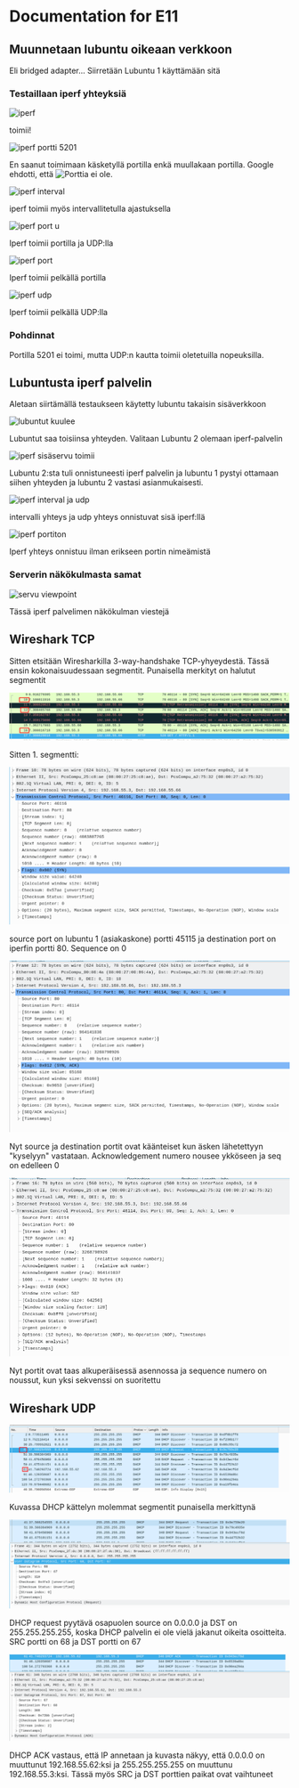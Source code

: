 # Documentation for E11

## Muunnetaan lubuntu oikeaan verkkoon

Eli bridged adapter... Siirretään Lubuntu 1 käyttämään sitä

### Testaillaan iperf yhteyksiä

![iperf](./E10/iperf%20yhteys.png)

toimii!

![iperf portti 5201](./E10/image.png)

En saanut toimimaan käsketyllä portilla enkä muullakaan portilla. Google ehdotti, että ![Porttia ei ole](https://serverfault.com/questions/280961/iperf-connect-failed-connection-refused).

![iperf interval](./E10/iperfinter.png)

iperf toimii myös intervallitetulla ajastuksella

![iperf port u](./E10/iperfportu.png)

Iperf toimii portilla ja UDP:lla

![iperf port](./E10/iperf%20port.png)

Iperf toimii pelkällä portilla

![iperf udp](./E10/iperfu.png)

Iperf toimii pelkällä UDP:lla

### Pohdinnat

Portilla 5201 ei toimi, mutta UDP:n kautta toimii oletetuilla nopeuksilla.

## Lubuntusta iperf palvelin

Aletaan siirtämällä testaukseen käytetty lubuntu takaisin sisäverkkoon

![lubuntut kuulee](./E10/lubntuyhteys.png)

Lubuntut saa toisiinsa yhteyden. Valitaan Lubuntu 2 olemaan iperf-palvelin

![iperf sisäservu toimii](./E10/iperfsisäservutoimii.png)

Lubuntu 2:sta tuli onnistuneesti iperf palvelin ja lubuntu 1 pystyi ottamaan siihen yhteyden ja lubuntu 2 vastasi asianmukaisesti.

![iperf interval ja udp](./E10/aikajaudpsisa.png)

intervalli yhteys ja udp yhteys onnistuvat sisä iperf:llä

![iperf portiton](./E10/iperfeiport.png)

Iperf yhteys onnistuu ilman erikseen portin nimeämistä

### Serverin näkökulmasta samat

![servu viewpoint](./E10/servuvp.png)

Tässä iperf palvelimen näkökulman viestejä

## Wireshark TCP

Sitten etsitään Wiresharkilla 3-way-handshake TCP-yhyeydestä. Tässä ensin kokonaisuudessaan segmentit. Punaisella merkityt on halutut segmentit

![wireshark ack](./E11/wiresharkack.png)

Sitten 1. segmentti:

![eka segmentti](./E11/ekasegmentti.png)

source port on lubuntu 1 (asiakaskone) portti 45115 ja destination port on iperfin portti 80. Sequence on 0

![toka segmentti](./E11/tokasegmentti.png)

Nyt source ja destination portit ovat käänteiset kun äsken lähetettyyn "kyselyyn" vastataan. Acknowledgement numero nousee ykköseen ja seq on edelleen 0

![koka segmentti](./E11/kokasegmentti.png)

Nyt portit ovat taas alkuperäisessä asennossa ja sequence numero on noussut, kun yksi sekvenssi on suoritettu

## Wireshark UDP

![udp shark](./E11/udpwire.png)

Kuvassa DHCP kättelyn molemmat segmentit punaisella merkittynä

![udp eka segmentti](./E11/udpekasegmentti.png)

DHCP request pyytävä osapuolen source on 0.0.0.0 ja DST on 255.255.255.255, koska DHCP palvelin ei ole vielä jakanut oikeita osoitteita. SRC portti on 68 ja DST portti on 67

![udp toka segmentti](./E11/udptokasegmentti.png)

DHCP ACK vastaus, että IP annetaan ja kuvasta näkyy, että 0.0.0.0 on muuttunut 192.168.55.62:ksi ja 255.255.255.255 on muuttunu 192.168.55.3:ksi. Tässä myös SRC ja DST porttien paikat ovat vaihtuneet
